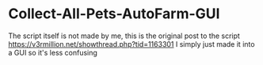 # Collect-All-Pets-AutoFarm-GUI
The script itself is not made by me, this is the original post to the script https://v3rmillion.net/showthread.php?tid=1163301 I simply just made it into a GUI so it's less confusing
